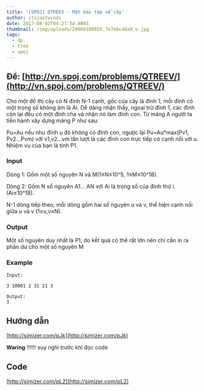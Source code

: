 ```yaml
---
title: '[SPOJ] QTREEV - Một bài tập về cây'
author: itsjustwinds
date: 2017-08-02T04:27:54.880Z
thumbnail: /img/uploads/29968180855_7e7e8c48a9_o.jpg
tags:
  - dp
  - tree
  - spoj
---
```

## Đề: [http://vn.spoj.com/problems/QTREEV/](http://vn.spoj.com/problems/QTREEV/)

Cho một đồ thị cây có N đỉnh N-1 cạnh, gốc của cây là đỉnh 1, mỗi đỉnh có một trọng số không âm là Ai. Dễ dàng nhận thấy, ngoại trừ đỉnh 1, các đỉnh còn lại đều có một đỉnh cha và nhận nó làm đỉnh con. Từ mảng A người ta tiến hành xây dựng mảng P như sau:

Pu=Au nếu như đỉnh u đó không có đỉnh con, ngược lại Pu=Au\*max\(Pv1, Pv2...Pvm\) với v1,v2...vm lần lượt là các đỉnh con trực tiếp có cạnh nối với u. Nhiệm vụ của bạn là tính P1.

### Input

Dòng 1: Gồm một số nguyên N và M\(1≤N≤10^5, 1≤M≤10^18\).

Dòng 2: Gồm N số nguyên A1... AN với Ai là trọng số của đỉnh thứ i. \(Ai≤10^18\).

N-1 dòng tiếp theo, mỗi dòng gồm hai số nguyên u và v, thể hiện cạnh nối giữa u và v \(1≤u,v≤N\).

### Output

Một số nguyên duy nhất là P1, do kết quả có thể rất lớn nên chỉ cần in ra phần dư cho một số nguyên M 

### Example

```
Input:

3 10001 2 31 21 3

Output:
3
```

## Hướng dẫn

[http://simizer.com/pJk](http://simizer.com/pJk)

**Waring** !!!!!! suy nghĩ trước khi đọc code

## Code

[http://simizer.com/pL2](http://simizer.com/pL2)

